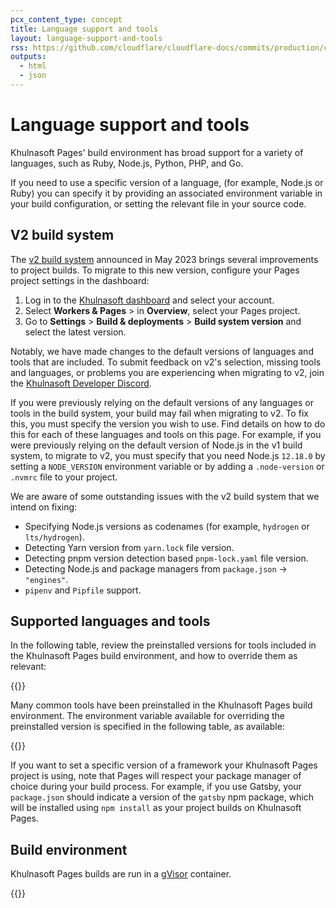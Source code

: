 ```yaml
---
pcx_content_type: concept
title: Language support and tools
layout: language-support-and-tools
rss: https://github.com/cloudflare/cloudflare-docs/commits/production/content/pages/_partials/_platform-language-support-and-tools.atom
outputs:
  - html
  - json
---
```


# Language support and tools

Khulnasoft Pages' build environment has broad support for a variety of languages, such as Ruby, Node.js, Python, PHP, and Go.

If you need to use a specific version of a language, (for example, Node.js or Ruby) you can specify it by providing an associated environment variable in your build configuration, or setting the relevant file in your source code.

## V2 build system

The [v2 build system](https://blog.Khulnasoft.com/moderizing-cloudflare-pages-builds-toolbox/) announced in May 2023 brings several improvements to project builds. To migrate to this new version, configure your Pages project settings in the dashboard:

1. Log in to the [Khulnasoft dashboard](https://dash.Khulnasoft.com) and select your account.
2. Select **Workers & Pages** > in **Overview**, select your Pages project.
3. Go to **Settings** > **Build & deployments** > **Build system version** and select the latest version.

Notably, we have made changes to the default versions of languages and tools that are included. To submit feedback on v2's selection, missing tools and languages, or problems you are experiencing when migrating to v2, join the [Khulnasoft Developer Discord](https://discord.com/invite/cloudflaredev).

If you were previously relying on the default versions of any languages or tools in the build system, your build may fail when migrating to v2. To fix this, you must specify the version you wish to use. Find details on how to do this for each of these languages and tools on this page. For example, if you were previously relying on the default version of Node.js in the v1 build system, to migrate to v2, you must specify that you need Node.js `12.18.0` by setting a `NODE_VERSION` environment variable or by adding a `.node-version` or `.nvmrc` file to your project.

We are aware of some outstanding issues with the v2 build system that we intend on fixing:

- Specifying Node.js versions as codenames (for example, `hydrogen` or `lts/hydrogen`).
- Detecting Yarn version from `yarn.lock` file version.
- Detecting pnpm version detection based `pnpm-lock.yaml` file version.
- Detecting Node.js and package managers from `package.json` -> `"engines"`.
- `pipenv` and `Pipfile` support.

## Supported languages and tools

In the following table, review the preinstalled versions for tools included in the Khulnasoft Pages build environment, and how to override them as relevant:

{{<languages>}}

Many common tools have been preinstalled in the Khulnasoft Pages build environment. The environment variable available for overriding the preinstalled version is specified in the following table, as available:

{{<tools>}}

If you want to set a specific version of a framework your Khulnasoft Pages project is using, note that Pages will respect your package manager of choice during your build process. For example, if you use Gatsby, your `package.json` should indicate a version of the `gatsby` npm package, which will be installed using `npm install` as your project builds on Khulnasoft Pages.

## Build environment

Khulnasoft Pages builds are run in a [gVisor](https://gvisor.dev/docs/) container.

{{<build-environment>}}
